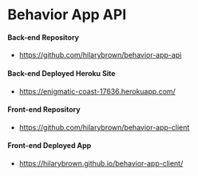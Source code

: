 # Behavior App API

#### Back-end Repository
- https://github.com/hilarybrown/behavior-app-api

#### Back-end Deployed Heroku Site
- https://enigmatic-coast-17636.herokuapp.com/

#### Front-end Repository
- https://github.com/hilarybrown/behavior-app-client

#### Front-end Deployed App
- https://hilarybrown.github.io/behavior-app-client/
